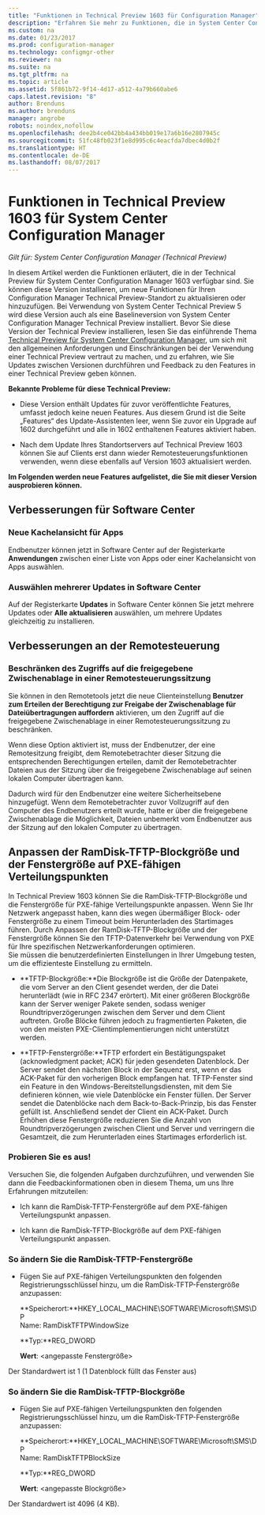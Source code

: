 ```yaml
---
title: "Funktionen in Technical Preview 1603 für Configuration Manager"
description: "Erfahren Sie mehr zu Funktionen, die in System Center Configuration Manager Technical Preview 1603 zur Verfügung stehen."
ms.custom: na
ms.date: 01/23/2017
ms.prod: configuration-manager
ms.technology: configmgr-other
ms.reviewer: na
ms.suite: na
ms.tgt_pltfrm: na
ms.topic: article
ms.assetid: 5f861b72-9f14-4d17-a512-4a79b660abe6
caps.latest.revision: "8"
author: Brenduns
ms.author: brenduns
manager: angrobe
robots: noindex,nofollow
ms.openlocfilehash: dee2b4ce042bb4a434bb019e17a6b16e2807945c
ms.sourcegitcommit: 51fc48fb023f1e8d995c6c4eacfda7dbec4d0b2f
ms.translationtype: HT
ms.contentlocale: de-DE
ms.lasthandoff: 08/07/2017
---
```

# <a name="capabilities-in-technical-preview-1603-for-system-center-configuration-manager"></a>Funktionen in Technical Preview 1603 für System Center Configuration Manager

*Gilt für: System Center Configuration Manager (Technical Preview)*

In diesem Artikel werden die Funktionen erläutert, die in der Technical Preview für System Center Configuration Manager 1603 verfügbar sind. Sie können diese Version installieren, um neue Funktionen für Ihren Configuration Manager Technical Preview-Standort zu aktualisieren oder hinzuzufügen. Bei Verwendung von System Center Technical Preview 5 wird diese Version auch als eine Baselineversion von System Center Configuration Manager Technical Preview installiert. Bevor Sie diese Version der Technical Preview installieren, lesen Sie das einführende Thema [Technical Preview für System Center Configuration Manager](../../core/get-started/technical-preview.md), um sich mit den allgemeinen Anforderungen und Einschränkungen bei der Verwendung einer Technical Preview vertraut zu machen, und zu erfahren, wie Sie Updates zwischen Versionen durchführen und Feedback zu den Features in einer Technical Preview geben können.  

 **Bekannte Probleme für diese Technical Preview:**  

-   Diese Version enthält Updates für zuvor veröffentlichte Features, umfasst jedoch keine neuen Features. Aus diesem Grund ist die Seite „Features“ des Update-Assistenten leer, wenn Sie zuvor ein Upgrade auf 1602 durchgeführt und alle in 1602 enthaltenen Features aktiviert haben.  

-   Nach dem Update Ihres Standortservers auf Technical Preview 1603 können Sie auf Clients erst dann wieder Remotesteuerungsfunktionen verwenden, wenn diese ebenfalls auf Version 1603 aktualisiert werden.  

 **Im Folgenden werden neue Features aufgelistet, die Sie mit dieser Version ausprobieren können.**  

##  <a name="BKMK_SC1603"></a> Verbesserungen für Software Center  

### <a name="new-tiled-view-for-apps"></a>Neue Kachelansicht für Apps  
 Endbenutzer können jetzt in Software Center auf der Registerkarte **Anwendungen** zwischen einer Liste von Apps oder einer Kachelansicht von Apps auswählen.  

### <a name="select-multiple-updates-in-software-center"></a>Auswählen mehrerer Updates in Software Center  
 Auf der Registerkarte **Updates** in Software Center können Sie jetzt mehrere Updates oder **Alle aktualisieren** auswählen, um mehrere Updates gleichzeitig zu installieren.  

##  <a name="BKMK_RC1603"></a> Verbesserungen an der Remotesteuerung  

### <a name="limit-shared-clipboard-access-in-a-remote-control-session"></a>Beschränken des Zugriffs auf die freigegebene Zwischenablage in einer Remotesteuerungssitzung  
 Sie können in den Remotetools jetzt die neue Clienteinstellung **Benutzer zum Erteilen der Berechtigung zur Freigabe der Zwischenablage für Dateiübertragungen auffordern** aktivieren, um den Zugriff auf die freigegebene Zwischenablage in einer Remotesteuerungssitzung zu beschränken.  

 Wenn diese Option aktiviert ist, muss der Endbenutzer, der eine Remotesitzung freigibt, dem Remotebetrachter dieser Sitzung die entsprechenden Berechtigungen erteilen, damit der Remotebetrachter Dateien aus der Sitzung über die freigegebene Zwischenablage auf seinen lokalen Computer übertragen kann.  

 Dadurch wird für den Endbenutzer eine weitere Sicherheitsebene hinzugefügt. Wenn dem Remotebetrachter zuvor Vollzugriff auf den Computer des Endbenutzers erteilt wurde, hatte er über die freigegebene Zwischenablage die Möglichkeit, Dateien unbemerkt vom Endbenutzer aus der Sitzung auf den lokalen Computer zu übertragen.  

##  <a name="BKMK_RamDiskTFTP"></a> Anpassen der RamDisk-TFTP-Blockgröße und der Fenstergröße auf PXE-fähigen Verteilungspunkten  
 In Technical Preview 1603 können Sie die RamDisk-TFTP-Blockgröße und die Fenstergröße für PXE-fähige Verteilungspunkte anpassen. Wenn Sie Ihr Netzwerk angepasst haben, kann dies wegen übermäßiger Block- oder Fenstergröße zu einem Timeout beim Herunterladen des Startimages führen. Durch Anpassen der RamDisk-TFTP-Blockgröße und der Fenstergröße können Sie den TFTP-Datenverkehr bei Verwendung von PXE für Ihre spezifischen Netzwerkanforderungen optimieren.   
Sie müssen die benutzerdefinierten Einstellungen in Ihrer Umgebung testen, um die effizienteste Einstellung zu ermitteln.  

-   **TFTP-Blockgröße:**Die Blockgröße ist die Größe der Datenpakete, die vom Server an den Client gesendet werden, der die Datei herunterlädt (wie in RFC 2347 erörtert). Mit einer größeren Blockgröße kann der Server weniger Pakete senden, sodass weniger Roundtripverzögerungen zwischen dem Server und dem Client auftreten. Große Blöcke führen jedoch zu fragmentierten Paketen, die von den meisten PXE-Clientimplementierungen nicht unterstützt werden.  

-   **TFTP-Fenstergröße:**TFTP erfordert ein Bestätigungspaket (acknowledgment packet; ACK) für jeden gesendeten Datenblock. Der Server sendet den nächsten Block in der Sequenz erst, wenn er das ACK-Paket für den vorherigen Block empfangen hat. TFTP-Fenster sind ein Feature in den Windows-Bereitstellungsdiensten, mit dem Sie definieren können, wie viele Datenblöcke ein Fenster füllen. Der Server sendet die Datenblöcke nach dem Back-to-Back-Prinzip, bis das Fenster gefüllt ist. Anschließend sendet der Client ein ACK-Paket. Durch Erhöhen diese Fenstergröße reduzieren Sie die Anzahl von Roundtripverzögerungen zwischen Client und Server und verringern die Gesamtzeit, die zum Herunterladen eines Startimages erforderlich ist.  

### <a name="try-it-out"></a>Probieren Sie es aus!  
 Versuchen Sie, die folgenden Aufgaben durchzuführen, und verwenden Sie dann die Feedbackinformationen oben in diesem Thema, um uns Ihre Erfahrungen mitzuteilen:  

-   Ich kann die RamDisk-TFTP-Fenstergröße auf dem PXE-fähigen Verteilungspunkt anpassen.  

-   Ich kann die RamDisk-TFTP-Blockgröße auf dem PXE-fähigen Verteilungspunkt anpassen.  

### <a name="to-modify-the-ramdisk-tftp-window-size"></a>So ändern Sie die RamDisk-TFTP-Fenstergröße  

-   Fügen Sie auf PXE-fähigen Verteilungspunkten den folgenden Registrierungsschlüssel hinzu, um die RamDisk-TFTP-Fenstergröße anzupassen:  

     **Speicherort:**HKEY_LOCAL_MACHINE\SOFTWARE\Microsoft\SMS\DP  
    Name: RamDiskTFTPWindowSize  

     **Typ:**REG_DWORD  

     **Wert**: &lt;angepasste Fenstergröße\>  

 Der Standardwert ist 1 (1 Datenblock füllt das Fenster aus)  

### <a name="to-modify-the-ramdisk-tftp-block-size"></a>So ändern Sie die RamDisk-TFTP-Blockgröße  

-   Fügen Sie auf PXE-fähigen Verteilungspunkten den folgenden Registrierungsschlüssel hinzu, um die RamDisk-TFTP-Fenstergröße anzupassen:  

     **Speicherort:**HKEY_LOCAL_MACHINE\SOFTWARE\Microsoft\SMS\DP  
    Name: RamDiskTFTPBlockSize  

     **Typ:**REG_DWORD  

     **Wert**: &lt;angepasste Blockgröße\>  

 Der Standardwert ist 4096 (4 KB).  
